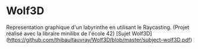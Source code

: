 # Wolf3D

Representation graphique d'un labyrinthe en utilisant le Raycasting.
(Projet réalisé avec la libraire minilibx de l'école 42)
[Sujet Wolf3D] (https://github.com/thibaultauvray/Wolf3D/blob/master/subject-wolf3D.pdf)
